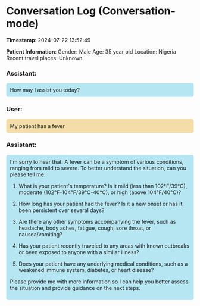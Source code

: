 # Conversation Log (Conversation-mode)

**Timestamp**: 2024-07-22 13:52:49

**Patient Information**:
Gender: Male
Age: 35 year old
Location: Nigeria
Recent travel places: Unknown


### Assistant:

<div style="background-color: #B7E6F3; padding: 10px; border-radius: 5px;">
How may I assist you today?
</div>

### User:

<div style="background-color: #F4DDA8; padding: 10px; border-radius: 5px;">
My patient has a fever
</div>

### Assistant:

<div style="background-color: #B7E6F3; padding: 10px; border-radius: 5px;">
I'm sorry to hear that. A fever can be a symptom of various conditions, ranging from mild to severe. To better understand the situation, can you please tell me:

1. What is your patient's temperature? Is it mild (less than 102°F/39°C), moderate (102°F-104°F/39°C-40°C), or high (above 104°F/40°C)?

2. How long has your patient had the fever? Is it a new onset or has it been persistent over several days?

3. Are there any other symptoms accompanying the fever, such as headache, body aches, fatigue, cough, sore throat, or nausea/vomiting?

4. Has your patient recently traveled to any areas with known outbreaks or been exposed to anyone with a similar illness?

5. Does your patient have any underlying medical conditions, such as a weakened immune system, diabetes, or heart disease?

Please provide me with more information so I can help you better assess the situation and provide guidance on the next steps.
</div>

